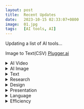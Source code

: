 ```yaml
---
layout: post
title:  Recent Updates
date:   2023-10-15 02:33:07+0800
image:  01.jpg
tags:   [AI tools, AI]
---
```

Updating a list of AI tools...

Image to Text(CSV) [Plugger.ai](https://www.plugger.ai/models/ocr-word-detection)

<details>
<summary><span class="tag">AI Video</span></summary>

**Script + Video**
[Supercreator.ai](https://www.supercreator.ai) 
[Demo](https://app.supercreator.ai/home) #Demo #APP #Script #Video #!Desktop

**Personalized Video**
[tavus](https://www.tavus.io) #RequestDemo #API 

**Personalized Video**
[Windsor](https://www.windsor.io) #RequestDemo
</details>

<details>
<summary><span class="tag">AI Image</span></summary>

**Dream by WOMBO**
[Dreamer](https://dream.ai) 
[Demo](https://dream.ai/create) #Demo #APP #Free #Plan

**Wallpaper, Poster**
[STOCKIMG.AI](https://stockimg.ai) #Demo #FreeTrail #Plan $19/month, $29/month

**Stable Diffusion UI**
[Github](https://github.com/AUTOMATIC1111/stable-diffusion-webui/)
[Apple Sillicon Installation](https://github.com/AUTOMATIC1111/stable-diffusion-webui/wiki/Installation-on-Apple-Silicon)

[Midjourney](https://www.midjourney.com) #Discord #Plan
</details>

<details>
<summary><span class="tag">Text</span></summary>

[syllaby]()
[Notion]()
[ChatGPT]()
</details>

<details>
<summary><span class="tag">Research</span></summary>

[Bearly]()
[scholarcy]()
</details>

<details>
<summary><span class="tag">Design</span></summary>

[Looka]()
[Galileo]()
[uizard]()
</details>

<details>
<summary><span class="tag">Presentation</span></summary>

[SlidesAI]()
[MURF.AI]()
</details>

<details>
<summary><span class="tag">Language</span></summary>

[Whisper Memos]()
[sound.ful]()
[steno]()
</details>

<details>
<summary><span class="tag">Efficiency</span></summary>

[Nanonets]()
[lumen5]()
[jenni]()
</details>
